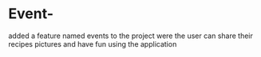 # Event-
added a feature named events to the project were the user can share their recipes pictures and have fun using the application
